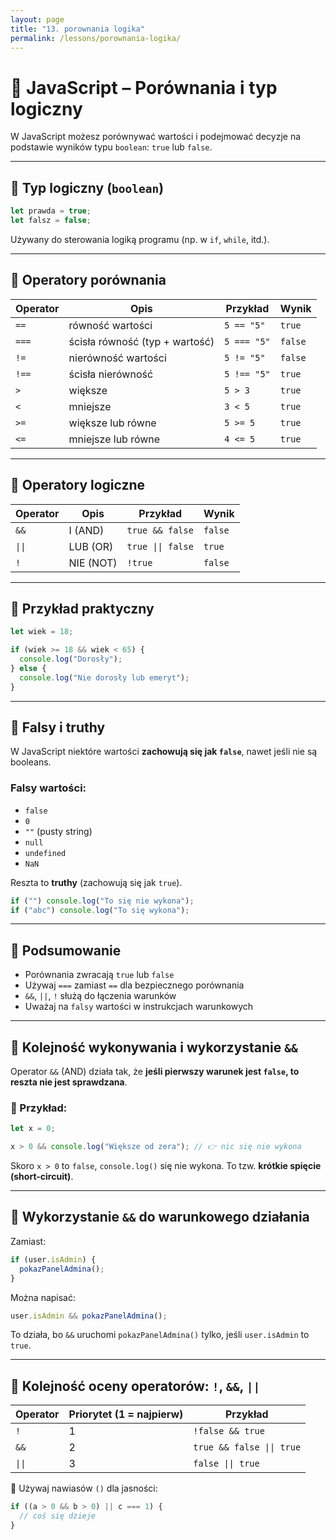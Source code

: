 ```yaml
---
layout: page
title: "13. porownania logika"
permalink: /lessons/porownania-logika/
---
```


# 🔁 JavaScript – Porównania i typ logiczny

W JavaScript możesz porównywać wartości i podejmować decyzje na podstawie wyników typu `boolean`: `true` lub `false`.

---

## 🔹 Typ logiczny (`boolean`)

```js
let prawda = true;
let falsz = false;
```

Używany do sterowania logiką programu (np. w `if`, `while`, itd.).

---

## 🔸 Operatory porównania

| Operator  | Opis                            | Przykład           | Wynik    |
|-----------|----------------------------------|--------------------|----------|
| `==`      | równość wartości                 | `5 == "5"`         | `true`   |
| `===`     | ścisła równość (typ + wartość)   | `5 === "5"`        | `false`  |
| `!=`      | nierówność wartości              | `5 != "5"`         | `false`  |
| `!==`     | ścisła nierówność                | `5 !== "5"`        | `true`   |
| `>`       | większe                          | `5 > 3`            | `true`   |
| `<`       | mniejsze                         | `3 < 5`            | `true`   |
| `>=`      | większe lub równe                | `5 >= 5`           | `true`   |
| `<=`      | mniejsze lub równe               | `4 <= 5`           | `true`   |

---

## 🔸 Operatory logiczne

| Operator | Opis        | Przykład            | Wynik   |
|----------|-------------|---------------------|---------|
| `&&`     | I (AND)     | `true && false`     | `false` |
| `\|\|`   | LUB (OR)    | `true \|\| false`   | `true`  |
| `!`      | NIE (NOT)   | `!true`             | `false` |

---

## 🔹 Przykład praktyczny

```js
let wiek = 18;

if (wiek >= 18 && wiek < 65) {
  console.log("Dorosły");
} else {
  console.log("Nie dorosły lub emeryt");
}
```

---

## 🔸 Falsy i truthy

W JavaScript niektóre wartości **zachowują się jak `false`**, nawet jeśli nie są booleans.

### Falsy wartości:
- `false`
- `0`
- `""` (pusty string)
- `null`
- `undefined`
- `NaN`

Reszta to **truthy** (zachowują się jak `true`).

```js
if ("") console.log("To się nie wykona");
if ("abc") console.log("To się wykona");
```

---

## 🧠 Podsumowanie

- Porównania zwracają `true` lub `false`
- Używaj `===` zamiast `==` dla bezpiecznego porównania
- `&&`, `||`, `!` służą do łączenia warunków
- Uważaj na `falsy` wartości w instrukcjach warunkowych





---

## 🔄 Kolejność wykonywania i wykorzystanie `&&`

Operator `&&` (AND) działa tak, że **jeśli pierwszy warunek jest `false`, to reszta nie jest sprawdzana**.

### 📌 Przykład:

```js
let x = 0;

x > 0 && console.log("Większe od zera"); // 👉 nic się nie wykona
```

Skoro `x > 0` to `false`, `console.log()` się nie wykona. To tzw. **krótkie spięcie (short-circuit)**.

---

## 🔧 Wykorzystanie `&&` do warunkowego działania

Zamiast:

```js
if (user.isAdmin) {
  pokazPanelAdmina();
}
```

Można napisać:

```js
user.isAdmin && pokazPanelAdmina();
```

To działa, bo `&&` uruchomi `pokazPanelAdmina()` tylko, jeśli `user.isAdmin` to `true`.

---

## 🔄 Kolejność oceny operatorów: `!`, `&&`, `||`

| Operator | Priorytet (1 = najpierw) | Przykład                      |
|----------|--------------------------|-------------------------------|
| `!`      | 1                        | `!false && true`              |
| `&&`     | 2                        | `true && false \|\| true`     |
| `\|\|`   | 3                        | `false \|\| true`             |

📌 Używaj nawiasów `()` dla jasności:

```js
if ((a > 0 && b > 0) || c === 1) {
  // coś się dzieje
}
```

